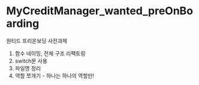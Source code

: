 # MyCreditManager_wanted_preOnBoarding
원티드 프리온보딩 사전과제 

1. 함수 네이밍, 전체 구조 리팩토링
2. switch문 사용
3. 파일명 정리
4. 역할 쪼개기 - 하나는 하나의 역할만!
